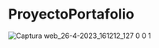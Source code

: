 # ProyectoPortafolio
![Captura web_26-4-2023_161212_127 0 0 1](https://user-images.githubusercontent.com/61034783/234703892-cb61d3e4-6726-48c5-a9e0-e81c0f90c97c.jpeg)
